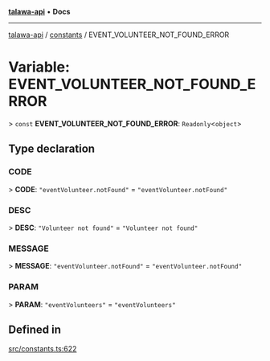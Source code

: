 [**talawa-api**](../../README.md) • **Docs**

***

[talawa-api](../../modules.md) / [constants](../README.md) / EVENT\_VOLUNTEER\_NOT\_FOUND\_ERROR

# Variable: EVENT\_VOLUNTEER\_NOT\_FOUND\_ERROR

\> `const` **EVENT\_VOLUNTEER\_NOT\_FOUND\_ERROR**: `Readonly`\<`object`\>

## Type declaration

### CODE

\> **CODE**: `"eventVolunteer.notFound"` = `"eventVolunteer.notFound"`

### DESC

\> **DESC**: `"Volunteer not found"` = `"Volunteer not found"`

### MESSAGE

\> **MESSAGE**: `"eventVolunteer.notFound"` = `"eventVolunteer.notFound"`

### PARAM

\> **PARAM**: `"eventVolunteers"` = `"eventVolunteers"`

## Defined in

[src/constants.ts:622](https://github.com/PalisadoesFoundation/talawa-api/blob/5e38dbf44e47f2fc703410fad29ab5c8f7f26c77/src/constants.ts#L622)
